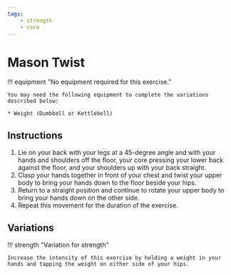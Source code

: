 ```yaml
---
tags:
    - strength
    - core
---
```


#  Mason Twist

!!! equipment "No equipment required for this exercise."

    You may need the following equipment to complete the variations described below:

    * Weight (Dumbbell or Kettlebell)

## Instructions

1. Lie on your back with your legs at a 45-degree angle and with your hands and shoulders off the floor, your core pressing your lower back against the floor, and your shoulders up with your back straight.
2. Clasp your hands together in front of your chest and twist your upper body to bring your hands down to the floor beside your hips.
3. Return to a straight position and continue to rotate your upper body to bring your hands down on the other side.
4. Repeat this movement for the duration of the exercise.

## Variations  

!!! strength "Variation for strength"

    Increase the intensity of this exercise by holding a weight in your hands and tapping the weight on either side of your hips.